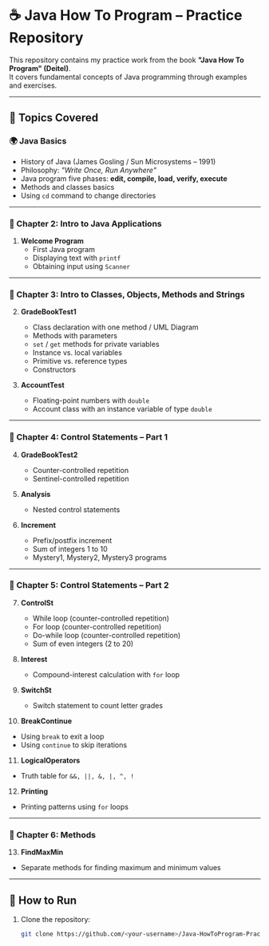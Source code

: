 # ☕ Java How To Program – Practice Repository

This repository contains my practice work from the book **"Java How To Program" (Deitel)**.  
It covers fundamental concepts of Java programming through examples and exercises.  

---

## 📌 Topics Covered  

### 🌍 Java Basics
- History of Java (James Gosling / Sun Microsystems – 1991)  
- Philosophy: *"Write Once, Run Anywhere"*  
- Java program five phases: **edit, compile, load, verify, execute**  
- Methods and classes basics  
- Using `cd` command to change directories  

---

### 📖 Chapter 2: Intro to Java Applications
1. **Welcome Program**  
   - First Java program  
   - Displaying text with `printf`  
   - Obtaining input using `Scanner`  

---

### 📖 Chapter 3: Intro to Classes, Objects, Methods and Strings
2. **GradeBookTest1**  
   - Class declaration with one method / UML Diagram  
   - Methods with parameters  
   - `set` / `get` methods for private variables  
   - Instance vs. local variables  
   - Primitive vs. reference types  
   - Constructors  

3. **AccountTest**  
   - Floating-point numbers with `double`  
   - Account class with an instance variable of type `double`  

---

### 📖 Chapter 4: Control Statements – Part 1
4. **GradeBookTest2**  
   - Counter-controlled repetition  
   - Sentinel-controlled repetition  

5. **Analysis**  
   - Nested control statements  

6. **Increment**  
   - Prefix/postfix increment  
   - Sum of integers 1 to 10  
   - Mystery1, Mystery2, Mystery3 programs  

---

### 📖 Chapter 5: Control Statements – Part 2
7. **ControlSt**  
   - While loop (counter-controlled repetition)  
   - For loop (counter-controlled repetition)  
   - Do-while loop (counter-controlled repetition)  
   - Sum of even integers (2 to 20)  

8. **Interest**  
   - Compound-interest calculation with `for` loop  

9. **SwitchSt**  
   - Switch statement to count letter grades  

10. **BreakContinue**  
   - Using `break` to exit a loop  
   - Using `continue` to skip iterations  

11. **LogicalOperators**  
   - Truth table for `&&, ||, &, |, ^, !`  

12. **Printing**  
   - Printing patterns using `for` loops  

---

### 📖 Chapter 6: Methods
13. **FindMaxMin**  
   - Separate methods for finding maximum and minimum values  

---

## 🚀 How to Run
1. Clone the repository:
   ```bash
   git clone https://github.com/<your-username>/Java-HowToProgram-Practice.git
